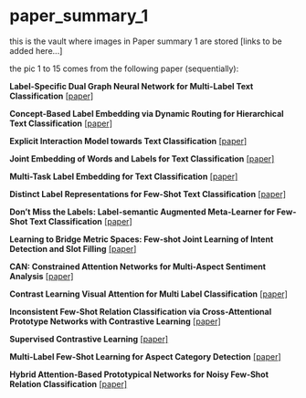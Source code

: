 # paper_summary_1
this is the vault where images in Paper summary 1 are stored [links to be added here...]

the pic 1 to 15 comes from the following paper (sequentially):

**Label-Specific Dual Graph Neural Network for Multi-Label Text Classification**   [[paper]](https://aclanthology.org/2021.acl-long.298/)

 **Concept-Based Label Embedding via Dynamic Routing for Hierarchical Text Classification**   [[paper]](https://aclanthology.org/2021.acl-long.388.pdf)
 
 **Explicit Interaction Model towards Text Classification**   [[paper]](https://arxiv.org/abs/1811.09386#)
 
 **Joint Embedding of Words and Labels for Text Classification**  [[paper]](https://aclanthology.org/P18-1216.pdf)
 
 **Multi-Task Label Embedding for Text Classification**   [[paper]](https://arxiv.org/abs/1710.07210#)
 
 **Distinct Label Representations for Few-Shot Text Classification**    [[paper]](https://aclanthology.org/2021.acl-short.105.pdf)
 
 **Don’t Miss the Labels: Label-semantic Augmented Meta-Learner for Few-Shot Text Classification**   [[paper]](https://aclanthology.org/2021.findings-acl.245.pdf)
 
 **Learning to Bridge Metric Spaces: Few-shot Joint Learning of Intent Detection and Slot Filling**    [[paper]](https://arxiv.org/abs/2106.07343)
 
 **CAN: Constrained Attention Networks for Multi-Aspect Sentiment Analysis**   [[paper]](https://aclanthology.org/D19-1467.pdf)
 
 **Contrast Learning Visual Attention for Multi Label Classification**   [[paper]](https://arxiv.org/pdf/2107.11626.pdf)
 
 **Inconsistent Few-Shot Relation Classification via Cross-Attentional Prototype Networks with Contrastive Learning**    [[paper]](https://arxiv.org/abs/2110.08254)
 
 **Supervised Contrastive Learning**    [[paper]](https://arxiv.org/abs/2004.11362) 
 
 **Multi-Label Few-Shot Learning for Aspect Category Detection**   [[paper]](https://arxiv.org/abs/2105.14174)
 
 **Hybrid Attention-Based Prototypical Networks for Noisy Few-Shot Relation Classification**   [[paper]](https://ojs.aaai.org//index.php/AAAI/article/view/4604)
